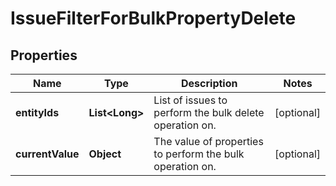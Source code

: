 # IssueFilterForBulkPropertyDelete

## Properties
Name | Type | Description | Notes
------------ | ------------- | ------------- | -------------
**entityIds** | **List&lt;Long&gt;** | List of issues to perform the bulk delete operation on. |  [optional]
**currentValue** | **Object** | The value of properties to perform the bulk operation on. |  [optional]
